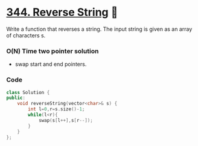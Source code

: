 # [344. Reverse String](https://leetcode.com/problems/reverse-string/) 🌟

Write a function that reverses a string. The input string is given as an array of characters s.

### O(N) Time two pointer solution

- swap start and end pointers.

### Code

```cpp
class Solution {
public:
    void reverseString(vector<char>& s) {
        int l=0,r=s.size()-1;
        while(l<r){
            swap(s[l++],s[r--]);
        }
    }
};
```
